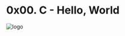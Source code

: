 # 0x00. C - Hello, World
![logo](https://www.scholarshipair.com/company-logos/300/69542download%20(6).png)


